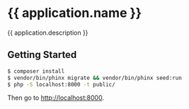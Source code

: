 # {{ application.name }}

{{ application.description }}

## Getting Started

``` bash
$ composer install
$ vendor/bin/phinx migrate && vendor/bin/phinx seed:run
$ php -S localhost:8000 -t public/
```

Then go to [http://localhost:8000](http://localhost:8000).